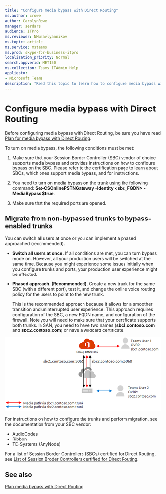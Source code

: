 ```yaml
---
title: "Configure media bypass with Direct Routing"
ms.author: crowe
author: CarolynRowe
manager: serdars
audience: ITPro
ms.reviewer: NMuravlyannikov
ms.topic: article
ms.service: msteams
ms.prod: skype-for-business-itpro
localization_priority: Normal
search.appverid: MET150
ms.collection: Teams_ITAdmin_Help
appliesto:
- Microsoft Teams
description: "Read this topic to learn how to configure media bypass with Phone System Direct Routing."
---
```


# Configure media bypass with Direct Routing

Before configuring media bypass with Direct Routing, be sure you have read [Plan for media bypass with Direct Routing](direct-routing-plan-media-bypass.md).

To turn on media bypass, the following conditions must be met:

1.	Make sure that your Session Border Controller (SBC) vendor of choice supports media bypass and provides instructions on how to configure bypass on the SBC. Please refer to the certification page to learn about SBCs, which ones support media bypass, and for instructions.

2.	You need to turn on media bypass on the trunk using the following command:  **Set-CSOnlinePSTNGateway -Identity <sbc_FQDN> -MediaBypass $true**.

3.	Make sure that the required ports are opened. 


## Migrate from non-bypassed trunks to bypass-enabled trunks

You can switch all users at once or you can implement a phased approached (recommended).

- **Switch all users at once.** If all conditions are met, you can turn bypass mode on. However, all your production users will be switched at the same time. Because you might experience some issues initially when you configure trunks and ports, your production user experience might be affected. 

- **Phased approach. (Recommended)**.  Create a new trunk for the same SBC (with a different port), test it, and change the online voice routing policy for the users to point to the new trunk. 

  This is the recommended approach because it allows for a smoother transition and uninterrupted user experience. This approach requires configuration of the SBC, a new FQDN name, and configuration of the firewall. Note you will need to make sure that your certificate supports both trunks. In SAN, you need to have two names (**sbc1.contoso.com** and **sbc2.contoso.com**) or have a wildcard certificate.

![Migrate from non-bypassed trunks to bypass-enabled trunks)](media/direct-routing-media-bypass-8.png)

For instructions on how to configure the trunks and perform migration, see the documentation from your SBC vendor:

- AudioCodes
- Ribbon
- TE-Systems (AnyNode)    

For a list of Session Border Controllers (SBCs) certified for Direct Routing, see [List of Session Broder Controllers certified for Direct Routing](direct-routing-border-controllers.md).



## See also

[Plan media bypass with Direct Routing](direct-routing-plan-media-bypass.md)



